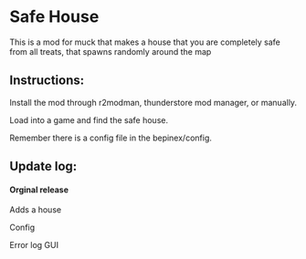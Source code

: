 <h1>Safe House</h1>
<p>This is a mod for muck that makes a house that you are completely safe from all treats, that spawns randomly around the map</p>
<h2>Instructions:</h2>
<p>Install the mod through r2modman, thunderstore mod manager, or manually.</p>
<p>Load into a game and find the safe house.</p>
<p>Remember there is a config file in the bepinex/config.</p>
<h2>Update log:</h2>
<h4>Orginal release</h4>
<p> Adds a house</p>
<p> Config</p>
<p> Error log GUI</p>
